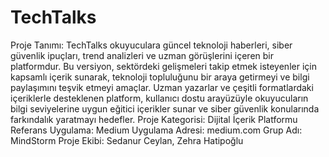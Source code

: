 # TechTalks
Proje Tanımı: TechTalks okuyuculara güncel teknoloji haberleri, siber güvenlik ipuçları, trend analizleri ve uzman görüşlerini içeren bir platformdur. Bu versiyon, sektördeki gelişmeleri takip etmek isteyenler için kapsamlı içerik sunarak, teknoloji topluluğunu bir araya getirmeyi ve bilgi paylaşımını teşvik etmeyi amaçlar. Uzman yazarlar ve çeşitli formatlardaki içeriklerle desteklenen platform, kullanıcı dostu arayüzüyle okuyucuların bilgi seviyelerine uygun eğitici içerikler sunar ve siber güvenlik konularında farkındalık yaratmayı hedefler.
Proje Kategorisi: Dijital İçerik Platformu
Referans Uygulama: Medium 
Uygulama Adresi: medium.com
Grup Adı: MindStorm
Proje Ekibi: Sedanur Ceylan, Zehra Hatipoğlu
